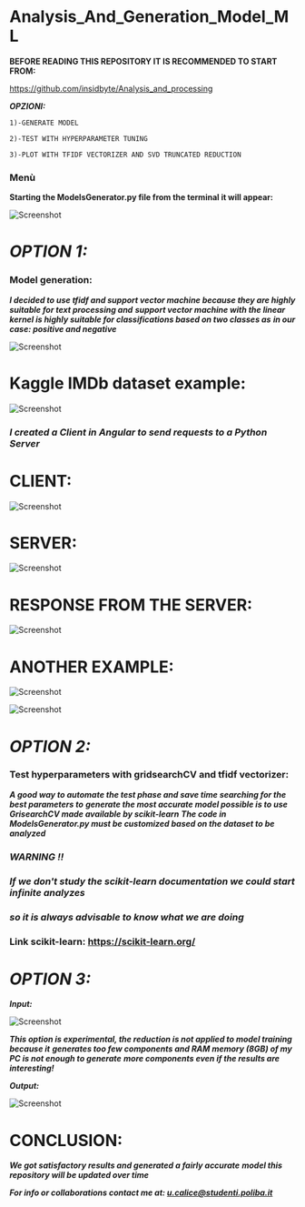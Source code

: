 # Analysis_And_Generation_Model_ML

__BEFORE READING THIS REPOSITORY IT IS RECOMMENDED TO START FROM:__

https://github.com/insidbyte/Analysis_and_processing

___OPZIONI:___
 
    1)-GENERATE MODEL

    2)-TEST WITH HYPERPARAMETER TUNING

    3)-PLOT WITH TFIDF VECTORIZER AND SVD TRUNCATED REDUCTION

### Menù

__Starting the ModelsGenerator.py file from the terminal it will appear:__

![Screenshot](myScripts/OUTPUTS/menu.png)

#  ___OPTION 1:___
### Model generation:
***I decided to use tfidf and support vector machine because they are highly suitable for text processing and***
***support vector machine with the linear kernel is highly suitable for classifications based on two classes as***
***in our case: positive and negative***

![Screenshot](myScripts/OUTPUTS/generator.png)

# Kaggle IMDb dataset example:

![Screenshot](myScripts/OUTPUTS/prova.png)

### ***I created a Client in Angular to send requests to a Python Server*** 

# CLIENT: 

![Screenshot](myScripts/OUTPUTS/client.png)

# SERVER:

![Screenshot](myScripts/OUTPUTS/server.png)

# RESPONSE FROM THE SERVER:

![Screenshot](myScripts/OUTPUTS/response.png)

# ANOTHER EXAMPLE:

![Screenshot](myScripts/OUTPUTS/prova2.png)

![Screenshot](myScripts/OUTPUTS/response2.png)

#  ___OPTION 2:___
### Test hyperparameters with gridsearchCV and tfidf vectorizer:

***A good way to automate the test phase and save time searching for the best parameters to***
***generate the most accurate model possible is to use GrisearchCV made available by scikit-learn***
***The code in ModelsGenerator.py must be customized based on the dataset to be analyzed***

### ***WARNING !!***
### ***If we don't study the scikit-learn documentation we could start infinite analyzes***
### ***so it is always advisable to know what we are doing***

### Link scikit-learn: https://scikit-learn.org/


#  ___OPTION 3:___

***Input:***

![Screenshot](myScripts/OUTPUTS/plot.png)

***This option is experimental, the reduction is not applied to model training because it***
***generates too few components and RAM memory (8GB) of my PC is not enough to generate***
***more components even if the results are interesting!***

***Output:***

![Screenshot](myScripts/OUTPUTS/TSVD_result.png)

# CONCLUSION:

***We got satisfactory results and generated a fairly accurate***
***model this repository will be updated over time***

***For info or collaborations contact me at: u.calice@studenti.poliba.it***
